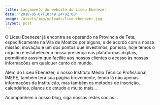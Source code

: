 ```yaml
---
title: Lançamento do website do Liceu Ebenezer
date: '2018-05-07T10:49:24+02:00'
image: /assets/img/uploads/liceuebenezer.jpg
layout: post
---
```

O Liceu Ebenezer já encontra se operando na Provincia de Tete, especificamente na Vila de Moatize por alguns, e de acordo com a nossa missão, inovação é um dos pontos que investimos, por isso, hoje temos o orgulho é estabelecer a nossa presença nas plataformas digitais, permitindo asssim que facilite aos nossos clientes o acesso às nossas informações em qualquer canto do mundo.

Além do Liceu Ebenezer, o nosso Instituto Médio Técnico Profissional, IMEPE, também terá sua página brevemente, tendo lá não apenas informações da Instituição, mas também os métodos de inscrição, calendários, planos de estudo e muito mais...

Acompanhem o nosso blog, siga nossas redes socias...
